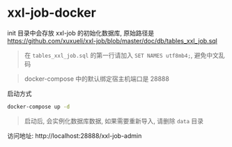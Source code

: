 # xxl-job-docker

init 目录中会存放 xxl-job 的初始化数据库, 原始路径是 https://github.com/xuxueli/xxl-job/blob/master/doc/db/tables_xxl_job.sql
> 在 `tables_xxl_job.sql` 的第一行请加入 `SET NAMES utf8mb4;`, 避免中文乱码

> docker-compose 中的默认绑定宿主机端口是 28888

启动方式
```bash
docker-compose up -d
```
> 启动后, 会实例化数据库数据, 如果需要重新导入, 请删除 `data` 目录

访问地址: http://localhost:28888/xxl-job-admin
